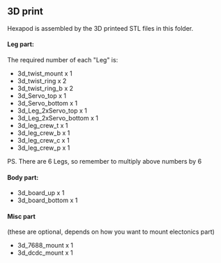 ## 3D print

Hexapod is assembled by the 3D printeed STL files in this folder. 

#### Leg part:
The required number of each "Leg" is:
* 3d_twist_mount x 1
* 3d_twist_ring x 2
* 3d_twist_ring_b x 2
* 3d_Servo_top x 1
* 3d_Servo_bottom x 1
* 3d_Leg_2xServo_top x 1
* 3d_Leg_2xServo_bottom x 1
* 3d_leg_crew_t x 1
* 3d_leg_crew_b x 1
* 3d_leg_crew_c x 1
* 3d_leg_crew_p x 1

PS. There are 6 Legs, so remember to multiply above numbers by 6

#### Body part:
* 3d_board_up x 1
* 3d_board_bottom x 1

#### Misc part 
(these are optional, depends on how you want to mount electonics part)
* 3d_7688_mount x 1
* 3d_dcdc_mount x 1

